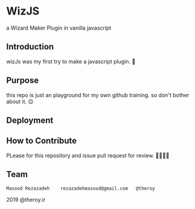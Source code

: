 # WizJS

a Wizard Maker Plugin in vanilla javascript

## Introduction

wizJs was my first try to make a javascript plugin. 👶

## Purpose

this repo is just an playground for my own github training. so don't bother about it. 😉

## Deployment

## How to Contribute

PLease for this repository and issue pull request for review. 👩‍💻👨‍💻

## Team

    Masood Rezazadeh    rezazadehmasood@gmail.com   @theroy


2019 @theroy.ir
